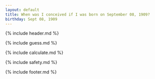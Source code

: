 ```yaml
---
layout: default
title: When was I conceived if I was born on September 08, 1909?
birthday: Sept 08, 1909
---
```


{% include header.md %}

{% include guess.md %}

{% include calculate.md %}

{% include safety.md %}

{% include footer.md %}



